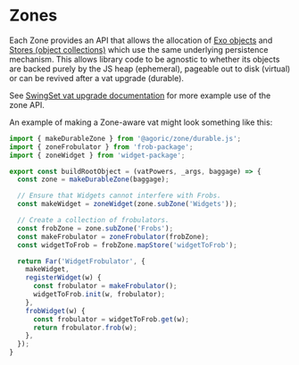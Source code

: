 # Zones

Each Zone provides an API that allows the allocation of [Exo objects](https://github.com/endojs/endo/tree/master/packages/exo#readme) and [Stores
(object collections)](../store/README.md) which use the same underlying persistence mechanism.  This
allows library code to be agnostic to whether its objects are backed purely by
the JS heap (ephemeral), pageable out to disk (virtual) or can be revived after
a vat upgrade (durable).

See [SwingSet vat upgrade documentation](../SwingSet/docs/vat-upgrade.md) for more example use of the zone API.

An example of making a Zone-aware vat might look something like this:

```js
import { makeDurableZone } from '@agoric/zone/durable.js';
import { zoneFrobulator } from 'frob-package';
import { zoneWidget } from 'widget-package';

export const buildRootObject = (vatPowers, _args, baggage) => {
  const zone = makeDurableZone(baggage);

  // Ensure that Widgets cannot interfere with Frobs.
  const makeWidget = zoneWidget(zone.subZone('Widgets'));

  // Create a collection of frobulators.
  const frobZone = zone.subZone('Frobs');
  const makeFrobulator = zoneFrobulator(frobZone);
  const widgetToFrob = frobZone.mapStore('widgetToFrob');

  return Far('WidgetFrobulator', {
    makeWidget,
    registerWidget(w) {
      const frobulator = makeFrobulator();
      widgetToFrob.init(w, frobulator);
    },
    frobWidget(w) {
      const frobulator = widgetToFrob.get(w);
      return frobulator.frob(w);
    },
  });
}
```

